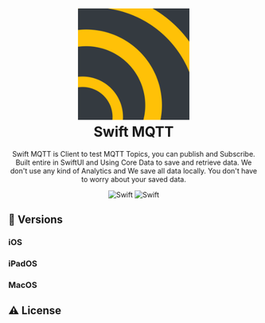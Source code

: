 <h1 align="center">
  <img alt="cgapp logo" src="https://raw.githubusercontent.com/faganello60/Swift-MQTT/main/Logo.png" width="224px"/><br/>
  Swift MQTT
</h1>
<p align="center">Swift MQTT is Client to test MQTT Topics, you can publish and Subscribe. <br>Built entire in SwiftUI and Using Core Data to save and retrieve data. We don't use any kind of Analytics and We save all data locally. You don't have to worry about your saved data.</p>

<p align="center">
<img src="https://img.shields.io/badge/Swift-FA7343?style=for-the-badge&logo=swift&logoColor=white" alt="Swift" />
<img src="https://img.shields.io/badge/Xcode-007ACC?style=for-the-badge&logo=Xcode&logoColor=white" alt="Swift" />
</p>

## 📝 Versions

### iOS

### iPadOS

### MacOS

## ⚠️ License

